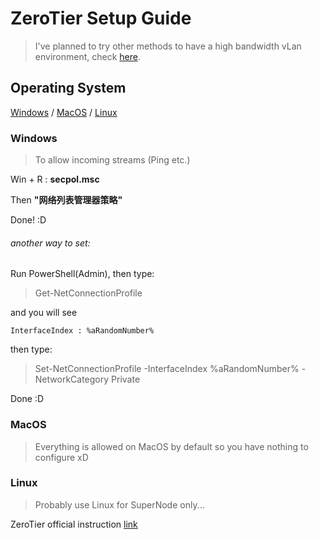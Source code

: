 # ZeroTier Setup Guide
> I've planned to try other methods to have a high bandwidth vLan environment, check [here](https://github.com/MaBoCoMark/MaBoCo/blob/master/ZeroTier/PendingMethods.md).
## Operating System
[Windows](https://github.com/MaBoCoMark/MaBoCo/blob/master/ZeroTier/README.md#windows) / [MacOS](https://github.com/MaBoCoMark/MaBoCo/blob/master/ZeroTier/README.md#macos) / [Linux](https://github.com/MaBoCoMark/MaBoCo/blob/master/ZeroTier/README.md#linux)
### Windows
> To allow incoming streams (Ping etc.)

Win + R : **secpol.msc**

Then **"网络列表管理器策略"**

Done! :D

###### another way to set:
Run PowerShell(Admin), then type:

> Get-NetConnectionProfile

and you will see

```
InterfaceIndex : %aRandomNumber%
```
then type:

> Set-NetConnectionProfile -InterfaceIndex %aRandomNumber% -NetworkCategory Private

Done :D

### MacOS
> Everything is allowed on MacOS by default
> so you have nothing to configure xD
### Linux
> Probably use Linux for SuperNode only...

ZeroTier official instruction [link](https://docs.zerotier.com/self-hosting/network-controllers)

